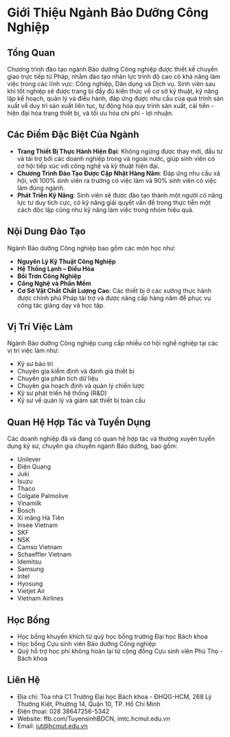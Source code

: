 # Giới Thiệu Ngành Bảo Dưỡng Công Nghiệp

## Tổng Quan
Chương trình đào tạo ngành Bảo dưỡng Công nghiệp được thiết kế chuyển giao trực tiếp từ Pháp, nhằm đào tạo nhân lực trình độ cao có khả năng làm việc trong các lĩnh vực: Công nghiệp, Dân dụng và Dịch vụ. Sinh viên sau khi tốt nghiệp sẽ được trang bị đầy đủ kiến thức về cơ sở kỹ thuật, kỹ năng lập kế hoạch, quản lý và điều hành, đáp ứng được nhu cầu của quá trình sản xuất về duy trì sản xuất liên tục, tự động hóa quy trình sản xuất, cải tiến - hiện đại hóa trang thiết bị, và tối ưu hóa chi phí - lợi nhuận.

## Các Điểm Đặc Biệt Của Ngành
- **Trang Thiết Bị Thực Hành Hiện Đại**: Không ngừng được thay mới, đầu tư và tài trợ bởi các doanh nghiệp trong và ngoài nước, giúp sinh viên có cơ hội tiếp xúc với công nghệ và kỹ thuật hiện đại.
- **Chương Trình Đào Tạo Được Cập Nhật Hàng Năm**: Đáp ứng nhu cầu xã hội, với 100% sinh viên ra trường có việc làm và 90% sinh viên có việc làm đúng ngành.
- **Phát Triển Kỹ Năng**: Sinh viên sẽ được đào tạo thành một người có năng lực tư duy tích cực, có kỹ năng giải quyết vấn đề trong thực tiễn một cách độc lập cũng như kỹ năng làm việc trong nhóm hiệu quả.

## Nội Dung Đào Tạo
Ngành Bảo dưỡng Công nghiệp bao gồm các môn học như:
- **Nguyên Lý Kỹ Thuật Công Nghiệp**
- **Hệ Thống Lạnh – Điều Hòa**
- **Bôi Trơn Công Nghiệp**
- **Công Nghệ và Phần Mềm**
- **Cơ Sở Vật Chất Chất Lượng Cao**: Các thiết bị ở các xưởng thực hành được chính phủ Pháp tài trợ và được nâng cấp hàng năm để phục vụ công tác giảng dạy và học tập.

## Vị Trí Việc Làm
Ngành Bảo dưỡng Công nghiệp cung cấp nhiều cơ hội nghề nghiệp tại các vị trí việc làm như:
- Kỹ sư bảo trì
- Chuyên gia kiểm định và đánh giá thiết bị
- Chuyên gia phân tích dữ liệu
- Chuyên gia hoạch định và quản lý chiến lược
- Kỹ sư phát triển hệ thống (R&D)
- Kỹ sư về quản lý và giám sát thiết bị toàn cầu

## Quan Hệ Hợp Tác và Tuyển Dụng
Các doanh nghiệp đã và đang có quan hệ hợp tác và thường xuyên tuyển dụng kỹ sư, chuyên gia chuyên ngành Bảo dưỡng, bao gồm:
- Unilever
- Điện Quang
- Juki
- Isuzu
- Thaco
- Colgate Palmolive
- Vinamilk
- Bosch
- Xi măng Hà Tiên
- Insee Vietnam
- SKF
- NSK
- Camso Vietnam
- Schaeffler Vietnam
- Idemitsu
- Samsung
- Intel
- Hyosung
- Vietjet Air
- Vietnam Airlines

## Học Bổng
- Học bổng khuyến khích từ quỹ học bổng trường Đại học Bách khoa
- Học bổng Cựu sinh viên Bảo dưỡng Công nghiệp
- Quỹ hỗ trợ học phí không hoàn lại từ cộng đồng Cựu sinh viên Phú Thọ - Bách khoa

## Liên Hệ
- Địa chỉ: Tòa nhà C1 Trường Đại học Bách khoa - ĐHQG-HCM, 268 Lý Thường Kiệt, Phường 14, Quận 10, TP. Hồ Chí Minh
- Điện thoại: 028 38647256-5342
- Website: ffb.com/TuyensinhBDCN, imtc.hcmut.edu.vn
- Email: iut@hcmut.edu.vn